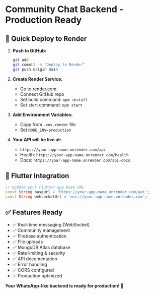 # Community Chat Backend - Production Ready

## 🚀 Quick Deploy to Render

1. **Push to GitHub:**
   ```bash
   git add .
   git commit -m "Deploy to Render"
   git push origin main
   ```

2. **Create Render Service:**
   - Go to [render.com](https://render.com)
   - Connect GitHub repo
   - Set build command: `npm install`
   - Set start command: `npm start`

3. **Add Environment Variables:**
   - Copy from `.env.render` file
   - Set `NODE_ENV=production`

4. **Your API will be live at:**
   - `https://your-app-name.onrender.com/api`
   - Health: `https://your-app-name.onrender.com/health`
   - Docs: `https://your-app-name.onrender.com/api-docs`

## 📱 Flutter Integration

```dart
// Update your Flutter app base URL
const String baseUrl = 'https://your-app-name.onrender.com/api';
const String websocketUrl = 'wss://your-app-name.onrender.com';
```

## ✅ Features Ready

- ✅ Real-time messaging (WebSocket)
- ✅ Community management
- ✅ Firebase authentication
- ✅ File uploads
- ✅ MongoDB Atlas database
- ✅ Rate limiting & security
- ✅ API documentation
- ✅ Error handling
- ✅ CORS configured
- ✅ Production optimized

**Your WhatsApp-like backend is ready for production! 🎉**
